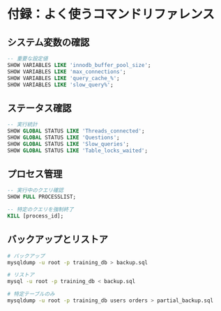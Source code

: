 # 付録：よく使うコマンドリファレンス

## システム変数の確認
```sql
-- 重要な設定値
SHOW VARIABLES LIKE 'innodb_buffer_pool_size';
SHOW VARIABLES LIKE 'max_connections';
SHOW VARIABLES LIKE 'query_cache_%';
SHOW VARIABLES LIKE 'slow_query%';
```

## ステータス確認
```sql
-- 実行統計
SHOW GLOBAL STATUS LIKE 'Threads_connected';
SHOW GLOBAL STATUS LIKE 'Questions';
SHOW GLOBAL STATUS LIKE 'Slow_queries';
SHOW GLOBAL STATUS LIKE 'Table_locks_waited';
```

## プロセス管理
```sql
-- 実行中のクエリ確認
SHOW FULL PROCESSLIST;

-- 特定のクエリを強制終了
KILL [process_id];
```

## バックアップとリストア
```bash
# バックアップ
mysqldump -u root -p training_db > backup.sql

# リストア
mysql -u root -p training_db < backup.sql

# 特定テーブルのみ
mysqldump -u root -p training_db users orders > partial_backup.sql
```